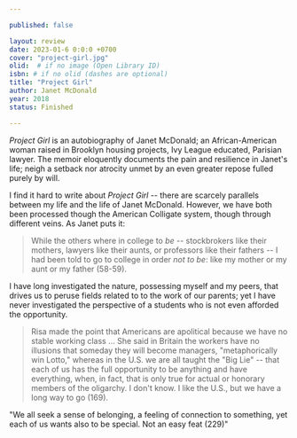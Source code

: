 ```yaml
---

published: false

layout: review
date: 2023-01-6 0:0:0 +0700
cover: "project-girl.jpg"
olid:  # if no image (Open Library ID)
isbn: # if no olid (dashes are optional)
title: "Project Girl"
author: Janet McDonald
year: 2018
status: Finished 

---
```


*Project Girl* is an autobiography of Janet McDonald; an African-American woman raised in Brooklyn housing projects, Ivy League educated, Parisian lawyer. The memoir eloquently documents the pain and resilience in Janet's life; neigh a setback nor atrocity unmet by an even greater repose fulled purely by will.

I find it hard to write about *Project Girl* -- there are scarcely parallels between my life and the life of Janet McDonald. However, we have both been processed though the American Colligate system, though through different veins. As Janet puts it:
> While the others where in college to *be* -- stockbrokers like their mothers, lawyers like their aunts, or professors like their fathers -- I had been told to go to college in order *not to be*: like my mother or my aunt or my father (58-59).

I have long investigated the nature, possessing myself and my peers, that drives us to peruse fields related to to the work of our parents; yet I have never investigated the perspective of a students who is not even afforded the opportunity.

> Risa made the point that Americans are apolitical because we have no stable working class ... She said in Britain the workers have no illusions that someday they will become managers, "metaphorically win Lotto," whereas in the U.S. we are all taught the "Big Lie" -- that each of us has the full opportunity to be anything and have everything, when, in fact, that is only true for actual or honorary members of the oligarchy. I don't know. I like the U.S., but we have a long way to go (169).

"We all seek a sense of belonging, a feeling of connection to something, yet each of us wants also to be special. Not an easy feat (229)" 